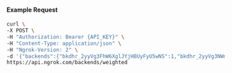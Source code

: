 <!-- Code generated for API Clients. DO NOT EDIT. -->

#### Example Request

```bash
curl \
-X POST \
-H "Authorization: Bearer {API_KEY}" \
-H "Content-Type: application/json" \
-H "Ngrok-Version: 2" \
-d '{"backends":{"bkdhr_2yyVg3FhW6XglJYjHBUyFyU5wNS":1,"bkdhr_2yyVg3NWnEiOpaXDa1kieJixXJC":0},"description":"acme weighted","metadata":"{\"environment\": \"staging\"}"}' \
https://api.ngrok.com/backends/weighted
```
